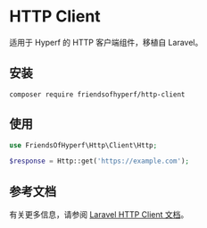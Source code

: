 # HTTP Client

适用于 Hyperf 的 HTTP 客户端组件，移植自 Laravel。

## 安装

```shell
composer require friendsofhyperf/http-client
```

## 使用

```php
use FriendsOfHyperf\Http\Client\Http;

$response = Http::get('https://example.com');
```

## 参考文档

有关更多信息，请参阅 [Laravel HTTP Client 文档](https://laravel.com/docs/9.x/http-client)。
